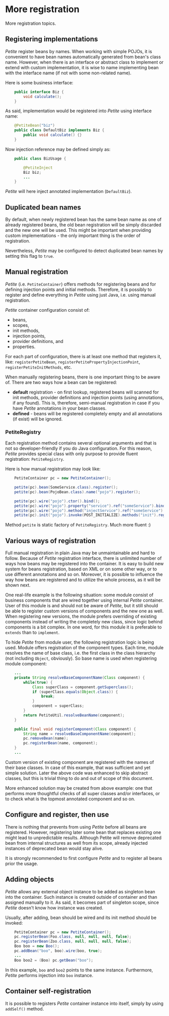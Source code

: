 # More registration

More registration topics.

## Registering implementations

*Petite* register beans by names. When working with simple POJOs, it is
convenient to have bean names automatically generated from bean's class
name. However, when there is an interface or abstract class to implement
or extend with custom implementation, it is wise to name implementing
bean with the interface name (if not with some non-related name).

Here is some business interface:

~~~~~ java
    public interface Biz {
    	void calculate();
    }
~~~~~

As said, implementation would be registered into *Petite* using
interface name:

~~~~~ java
    @PetiteBean("biz")
    public class DefaultBiz implements Biz {
    	public void calculate() {}
    }
~~~~~

Now injection reference may be defined simply as:

~~~~~ java
    public class BizUsage {

    	@PetiteInject
    	Biz biz;
    	...
    }
~~~~~

*Petite* will here inject annotated implementation (`DefaultBiz`).

## Duplicated bean names

By default, when newly registered bean has the same bean name as one of
already registered beans, the old bean registration will be simply
discarded and the new one will be used. This might be important when
providing custom implementations - the only important thing is the order
of registration.

Nevertheless, *Petite* may be configured to detect duplicated bean names
by setting this flag to `true`.

## Manual registration

*Petite* (i.e. `PetiteContainer`) offers methods for registering beans
and for defining injection points and initial methods. Therefore, it is
possibly to register and define everything in *Petite* using just Java,
i.e. using manual registration.

*Petite* container configuration consist of:

* beans,
* scopes,
* init methods,
* injection points,
* provider definitions, and
* properties.

For each part of configuration, there is at least one method that
registers it, like: `registerPetiteBean`,
`registerPetitePropertyInjectionPoint`, `registerPetiteInitMethods`,
etc.

When manually registering beans, there is one important thing to be
aware of. There are two ways how a bean can be registered:

* **default** registration - on first lookup, registered beans will
  scanned for init methods, provider definitions and injection points
  (using annotations, if any found). This is, therefore, semi-manual
  registration in case if you have *Petite* annotations in your bean
  classes.
* **defined** - beans will be registered completely empty and all
  annotations (if exist) will be ignored.

### PetiteRegistry

Each registration method contains several optional arguments and that is
not so developer-friendly if you do Java configuration. For this reason,
*Petite* provides special class with only purpose to provide fluent
registration: `PetiteRegistry`.

Here is how manual registration may look like:

~~~~~ java
	PetiteContainer pc = new PetiteContainer();

	petite(pc).bean(SomeService.class).register();
	petite(pc).bean(PojoBean.class).name("pojo").register();

	petite(pc).wire("pojo").ctor().bind();
	petite(pc).wire("pojo").property("service").ref("someService").bind();
	petite(pc).wire("pojo").method("injectService").ref("someService").bind();
	petite(pc).init("pojo").invoke(POST_INITIALIZE).methods("init").register();
~~~~~

Method `petite` is static factory of `PetiteRegistry`. Much more fluent
:)

## Various ways of registration

Full manual registration in plain Java may be unmaintainable and hard to
follow. Because of *Petite* registration interface, there is unlimited
number of ways how beans may be registered into the container. It is
easy to build new system for beans registration, based on XML or on some
other way, or to use different annotations and so on. Moreover, it is
possible to influence the way how beans are registered and to utilize
the whole process, as it will be shown next.

One real-life example is the following situation: some module consist of
business components that are wired together using internal *Petite*
container. User of this module is and should not be aware of *Petite*,
but it still should be able to register custom versions of components
and the new one as well. When registering new versions, the module
prefers overriding of existing components instead of writing the
completely new class, since logic behind components is a bit complex. In
one word, for this module it is preferable to `extends` than to
`implement`.

To hide *Petite* from module user, the following registration logic is
being used. Module offers registration of the component types. Each
time, module resolves the name of base class, i.e. the first class in
the class hierarchy (not including `Object`, obviously). So base name is
used when registering module component:

~~~~~ java
	...
	private String resolveBaseComponentName(Class component) {
		while(true) {
			Class superClass = component.getSuperclass();
			if (superClass.equals(Object.class)) {
				break;
			}
			component = superClass;
		}
		return PetiteUtil.resolveBeanName(component);
	}

	public final void registerComponent(Class component) {
		String name = resolveBaseComponentName(component);
		pc.removeBean(name);
		pc.registerBean(name, component);
	}
	...
~~~~~

Custom version of existing component are registered with the names of
their base classes. In case of this example, that was sufficient and yet
simple solution. Later the above code was enhanced to skip abstract
classes, but this is trivial thing to do and out of scope of this
document.

More enhanced solution may be created from above example: one that
performs more thoughtful checks of all super classes and/or interfaces,
or to check what is the topmost annotated component and so on.

## Configure and register, then use

There is nothing that prevents from using *Petite* before all beans are
registered. However, registering later some bean that replaces existing
one might lead to unpredictable results. Although Petite will remove
deprecated bean from internal structures as well from its scope, already
injected instances of deprecated bean would stay alive.

It is strongly recommended to first configure *Petite* and to register
all beans prior the usage.

## Adding objects

*Petite* allows any external object instance to be added as singleton
bean into the container. Such instance is created outside of container
and than assigned manually to it. As said, it becomes part of singleton
scope, since *Petite* doesn't know how instance was created.

Usually, after adding, bean should be wired and its init method should
be invoked:

~~~~~ java
	PetiteContainer pc = new PetiteContainer();
	pc.registerBean(Foo.class, null, null, null, false);
	pc.registerBean(Zoo.class, null, null, null, false);
	Boo boo = new Boo();
	pc.addBean("boo", boo).wire(boo, true);
	...
	Boo boo2 = (Boo) pc.getBean("boo");
~~~~~

In this example, `boo` and `boo2` points to the same instance.
Furthermore, *Petite* performs injection into `boo` instance.

## Container self-registration

It is possible to registers *Petite* container instance into itself,
simply by using `addSelf()` method.
